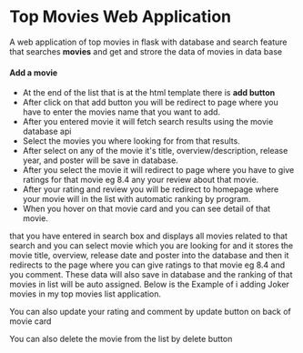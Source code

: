 # Top Movies Web Application

A web application of top movies in flask with database and search feature that searches **movies** and get and strore the data of movies in data base

#### Add a movie
- At the end of the list that is at the html template there is **add button**
- After click on that add button you will be redirect to page where you have to enter the movies name that you want to add.
- After you entered movie it will fetch search results using the movie database api
- Select the movies you where looking for from that results.
- After select on any of the movie it's title, overview/description, release year, and poster will be save in database.
- After you select the movie it will redirect to page where you have to give ratings for that movie eg 8.4 any your review about that movie.
- After your rating and review you will be redirect to homepage where your movie will in the list with automatic ranking by program.
- When you hover on that movie card and you can see detail of that movie.

that you have entered in search box and displays all movies related to that search and you can select movie which you are looking for and it stores the movie title, overview, release date and poster into the database and then it redirects to the page where you can give ratings to that movie eg 8.4 and you comment. These data will also save in database and the ranking of that movies in list will be auto assigned.
Below is the Example of i adding Joker movies in my top movies list application.

You can also update your rating and comment by update button on back of movie card

You can also delete the movie from the list by delete button 



